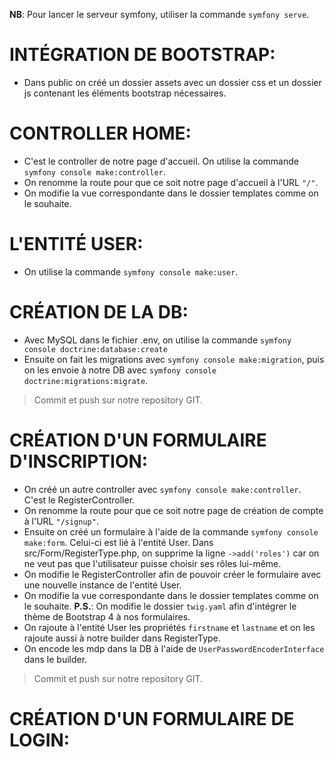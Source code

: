 __NB__: Pour lancer le serveur symfony, utiliser la commande `symfony serve`.

# INTÉGRATION DE BOOTSTRAP:
 - Dans public on créé un dossier assets avec un dossier css et un dossier js contenant les éléments bootstrap nécessaires.

# CONTROLLER HOME:
 - C'est le controller de notre page d'accueil. On utilise la commande `symfony console make:controller`.
 - On renomme la route pour que ce soit notre page d'accueil à l'URL `"/"`.
 - On modifie la vue correspondante dans le dossier templates comme on le souhaite.

# L'ENTITÉ USER:
 - On utilise la commande `symfony console make:user`.

# CRÉATION DE LA DB:
 - Avec MySQL dans le fichier .env, on utilise la commande `symfony console doctrine:database:create`
 - Ensuite on fait les migrations avec `symfony console make:migration`, puis on les envoie à notre DB avec `symfony console doctrine:migrations:migrate`.
 > Commit et push sur notre repository GIT.

# CRÉATION D'UN FORMULAIRE D'INSCRIPTION:
 - On créé un autre controller avec `symfony console make:controller`. C'est le RegisterController.
 - On renomme la route pour que ce soit notre page de création de compte à l'URL `"/signup"`.
 - Ensuite on créé un formulaire à l'aide de la commande `symfony console make:form`. Celui-ci est lié à l'entité User. Dans src/Form/RegisterType.php, on supprime la ligne `->add('roles')` car on ne veut pas que l'utilisateur puisse choisir ses rôles lui-même.
 - On modifie le RegisterController afin de pouvoir créer le formulaire avec une nouvelle instance de l'entité User.
 - On modifie la vue correspondante dans le dossier templates comme on le souhaite.
 __P.S.__: On modifie le dossier `twig.yaml` afin d'intégrer le thème de Bootstrap 4 à nos formulaires.
 - On rajoute à l'entité User les propriétés `firstname` et `lastname` et on les rajoute aussi à notre builder dans RegisterType.
- On encode les mdp dans la DB à l'aide de `UserPasswordEncoderInterface` dans le builder.
 > Commit et push sur notre repository GIT.

# CRÉATION D'UN FORMULAIRE DE LOGIN:

